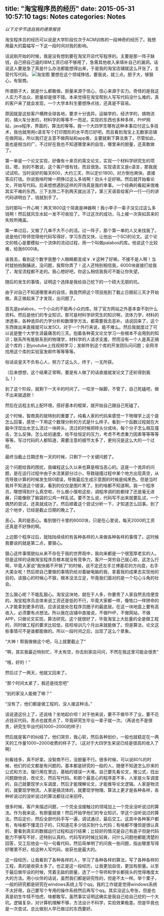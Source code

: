 title: "淘宝程序员的经历"
date: 2015-05-31 10:57:10
tags: Notes
categories: Notes
---
*以下文字节选自我的德育报告*
<!--more-->
淘宝程序员的经历可以说是大学阶段仅次于ACM训练的一段神奇的经历了。我想用最大的篇幅写一下这一段时间对我的影响。

话说刚开始的时候，我是没有想到要在淘宝开店代写程序的。主要是那一阵子缺钱，自己把自己逼的IBM工资已经不够用了，急需其他收入来填补自己的漏洞。话说这人要是急了真是什么办法都能想得出来，于是我的淘宝店铺就这么开张了，主营代写代码。
![淘宝图](/image/taobao.png)
要想在这个领域挣钱，要我说，就三点。胆子大，够狠心，有智商。

所谓胆子大，就是什么都敢做。胆量来源于信心，信心来源于实力。奇怪的是我这人实力不出众，胆量却是很不错。本来觉得在淘宝帮别人写写代码没什么难的，真的客户来了就会发现，一个大学本科生要想挣点钱，还真是不容易。

原因就是这些客户横跨全球各地，要求十分诡异。运输学的，经济学的，搞物流的，搞火车分发的，材料学的等等不一而足。实现的东西也多种多样，PHP网站，java程序，界面的，算法的等等。我一个大四学生哪有这种本事应付这么多技术，我也就用用c语言写个打印图形的水平而已好吧。而且看到淘宝上无数家店铺在做网站，所以我打定主意不做网站和app类，主要就剩下算法类了。尽管如此，面也是相当的广，不过好在我也不知道哪里来的自信，哪里来的胆量，还真敢做了。

第一单是一个论文实现，好像有十来页的英文论文，实现一个材料学研究生的项目。嗯，别的不敢说，这个客户很有钱，而且很急。实现语言又是c语言，那我就试试呗。当时说好的每天600，大约三天，所以定价1800。对方倒也爽快，直接答应打钱。你说我啥时候一把挣过这么多钱啊！劲头十足好嘛。然后就开始看论文，开始写代码。后来想想遇到这样的开场真是我的幸事。一个经典的看起来很难其实不难的东西。三下五除二不到两天就出活了。第三天语音给客户一行一行的讲代码讲明白了，钱就到手了。

当时那叫一开心啊！两天1800这个简直是神器啊！我小李子一辈子没见过这么多钱啊！然后就风生水起一发不可收拾了。不过这次的成功，马上被一次突如其来的失败所掩盖。

第一单过后，又做了几单不大不小的活。过一阵子，那个第一单的人又来找我了。说是他们导师觉得他代码写得好，学习东西又快，让他出一个SCI的论文。这个论文的核心是要模拟一个流体的流动过程，用一个叫做palabos的库。他说这个比较难，给我6000块。

诶我去，看到这个数字我整个人眼睛都变成￥.￥这种了好嘛。不接不是人啊！当时就拍拍胸脯说，没问题，我帮你弄了！这人还特别相信我，6000块直接打给我了，淘宝流程都不走的。我心想好吧，你这么相信我我可不能让你失望。

随后的发生的事情，证明这个选择是我给自己挖下的一个硕大无朋的坑。

由于对自己不知道哪里来的自信，我竟然把这个项目拖到了截止日期前三天才开始做。真正做起来了才发现，出问题了。

首先是palabos，一个小众的不能再小众的库。除了官方网站之外基本查不到什么资料。然后是他们的专业知识。那可是材料学研究生的知识啊，流体力学，材料的渗透率，各种诡异的力学分析和数理学方法，都需要我去恶补。话说回来了，这个东西做出来直接就可以发SCI，对于一个外行来说，能不难么。然后我就度过了可以说是整个大学生涯最痛苦的三天。抱着各种英文论文学习一些根本不会用到的知识；联系所有能联系到的物理学，材料学的人请求支援，然而没有一个人是真正搞这个库的；到youtube上找视频学习；发邮件到这个库的开发团队问问题；全网寻找用这个库的实验室发邮件等等等等。

俗话说皇天不负有心人，努力了这么久，终于，一无所获。

（后来想想，这个结果正常啊，要是有人做了的话直接就发论文了还轮得到我么！）

到了这个阶段，就剩下一天半的时间了。一咬牙一跺脚，不管了，自己死磕吧，做不出来就退款！

然后在远程主机上配环境，搭好基本的框架，就开始自己跟自己死磕了。

这个时候，智商真的就特别的重要了。纯看人家的代码来感觉一下物理学上这个是怎么回事，感觉一下用这个数理分析的方式是什么样子。看到一个函数过程就在大脑中浮现出水怎么流过一块砖头，流过的时候把砖头分成块，每个分子怎么相互撞击，怎么反弹。怎么给初速度，给不给恒定的压力，考虑不考虑重力因素等等等等等等。写过代码的人都知道，需要注意的细节太多了，更何况是这么大的一个过程。

最终当截止日期还有一天的时候，只剩下一个关键问题了。

这个问题给我的困扰，我编程这么久以来也算是相当恶心的。这是一个诡异的问题，是在运行过程中由于水流某部分过小，导致碰撞过程中某个地方出现真空，从而导致计算的时候发生除0错误，导致最后生成示意图的时候是纯黑色。但是当时我并不知道这个错误，看到的仅仅是图片黑了。别的啥都不知道啊。我一个程序员，哪想得到什么真空啦，什么极小值啦这些，调程序调的脸都绿了还是毫无进展，只能像砍了脑袋的公鸡一样乱试。要不怎么说，代码写不出来就要乱试，一个偶然的尝试，还真就成功了。然后顺着这个尝试分析一下，才知道怎么回事。到了这个地步，已经是截止日期的晚上了。

恶心。真的是恶心。看到银行卡里的6000块，只是在心里说，每天2000的工资还真是不好挣的啊。

上边那个程序过后，就陆陆续续的有各种各样的人来做各种各样的事情了。这时候我要说的就是第二点，要狠心。

狠心这件事情貌似从来不存在于我的世界观中，我向来都是一个很宽厚老实的人。但是这样的话做淘宝程序员根本就没有竞争力，客户一哭穷自己就心软，这怎么行啊，毕竟人家说“我快揭不开锅了”的时候，说不定还左手兰博基尼的方向盘，右手大美女呢！然后把自己要做的事情扔给对着破电脑的我，拿着我的成果去实现他的目的。该狠心的时候心不狠，根本没法立足，毕竟我们面对的是一个勾心斗角的社会。

怎么狠心呢？不能乱狠心。淘宝这块地，就在于人多，你要贵了人家自然去找便宜的。淘宝程序员总体来说工资还是低的不行，毕竟大家都一样，像牲口一样拼命的人才能拿到更多的钱，应该说是处在程序员圈子的最底层。在这一块地盘上要有高收入，必须要有点想法。所以我在店铺中直接说，不做PHP，不做网站，不做APP，只做论文实现，算法研究。这个就很好了，毕竟淘宝上大批量的全是做工程的，同时做工程的要求比较低，技校培训几个月出来就能做了。但是算法，论文这些事情可不是谁都能做的。所以一段时间之后，出现了这么个景象。

“大神！帮我做做这个吧，马上就要截止了”

“啊，其实我最近特别忙，不太有空，你去别家店问问，不然在我这里可能会很贵”

“哦，好的！”

然后过了一两天，他就又回来了。

“那个时间太紧了，我还是找您吧”

“别的家没人能做了嘛？”

“没有了，他们都是做工程的，没人接这种活。”

话说道这份上了，还说啥？坐地起价呗！对于他来说，要不不做毕不了业，要不花点钱买代码，贵点也就贵点了，毕竟研究生毕业一辈子就一次。（再说也不是很贵，研究生毕设代码1000~2000的样子）

然后就是客户的纠结了。他们哭穷，我心软，然后各种划价，一般也就稳定在一两天的工作量1000~2000收费的样子了。（这对于大四学生来说已经是很高的收入了啊）

别看钱多，真不好拿。没智商不行，没胆量不行。很多时候，可以说80%的时候，他们的论文都是有问题的。基本都是研究的一般的人，随便不知道怎么抄来的公式和方法，强行用在里边，基础的错误一大堆。自己要先看论文，推公式，找出问题跟他说，改论文，然后写代码。和那个最恶心的程序差不多，人家是火车调度的，自己就要现学火车调度，然后才能理解论文，才能推导论文逻辑。人家是物流的，就要现学物流。人家是搞流体的，就要现学物理。算法上更才是各种各样，各种听说过的没听说过的算法都往过来招呼。

很多时候，客户来描述问题，一个完全没接触过的领域加上一个完全没听说过的算法。作为我来说，有胆量就接！然后开始学他们的专业知识，学这个没听说过的算法。然后定价，然后全部代码手写一遍，调试通过，最后交工。这其中各种客户都有，有啥都不懂混日子的，只知道花多少钱买到什么代码；有啥都不懂但是很认真的，要看到真实的数据运行过程和运行结果；比较好的情况是自己有底子但是代码能力不够写不好，还特别认真的。代码写的时候比较爽，问什么问题他都能清楚的回答，交工后他会一句一句看代码，然后简单明了的问我一些问题，指出哪里写得好哪里不好。给这种人写代码，收获也是最大的。

这一段经历，让我看到了各种各样的人，学习了各种各样的算法，写了各种各样的工程，真的是收获太多了。也正是这一段经历，让我更加自信，更加有胆量。以至于最后做毕设的时候，凭着无敌的胆量，选了一个导师和学长都摇头的觉得难度太大的方法。用小伙伴的话说，虽然我们都是研究性的，但是不太一样。举个栗子，一般的研究都是研究在windows系统上写个qq，我的工作就是觉得windows系统不太好用，自己要写个专用的操作系统然后再写个qq。其实没这么夸张，但是也真是初生牛犊不怕虎，啥都敢写。虽然事实证明这确实是我自己给自己挖的一个大坑。逻辑复杂，对计算机理解不够，方法设计不科学，实验效果极差。但是毕竟也是一次尝试，总比做别人早已做过的东西要好。